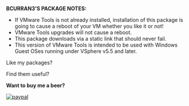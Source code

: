 **BCURRAN3'S PACKAGE NOTES:**

* If VMware Tools is not already installed, installation of this package is going to cause a reboot of your VM whether you like it or not!
* VMware Tools upgrades will not cause a reboot.
* This package downloads via a static link that should never fail.
* This version of VMware Tools is intended to be used with Windows Guest OSes running under VSphere v5.5 and later.

Like my packages? 

Find them useful?

**Want to buy me a beer?**

[![paypal](https://www.paypalobjects.com/en_US/i/btn/btn_donateCC_LG.gif)](https://www.paypal.com/cgi-bin/webscr?cmd=_s-xclick&hosted_button_id=4ECL3UCG5CGB6)


